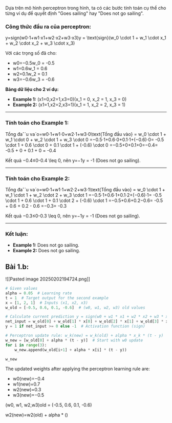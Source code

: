 Dựa trên mô hình perceptron trong hình, ta có các bước tính toán cụ thể cho từng ví dụ để quyết định "Goes sailing" hay "Does not go sailing".

### **Công thức đầu ra của perceptron:**

y=sign(w0⋅1+w1⋅x1+w2⋅x2+w3⋅x3)y = \text{sign}(w_0 \cdot 1 + w_1 \cdot x_1 + w_2 \cdot x_2 + w_3 \cdot x_3)

Với các trọng số đã cho:

- w0=−0.5w_0 = -0.5
- w1=0.6w_1 = 0.6
- w2=0.1w_2 = 0.1
- w3=−0.6w_3 = -0.6

**Bảng dữ liệu cho 2 ví dụ:**

- **Example 1:** (x1=0,x2=1,x3=0)(x_1 = 0, x_2 = 1, x_3 = 0)
- **Example 2:** (x1=1,x2=2,x3=1)(x_1 = 1, x_2 = 2, x_3 = 1)

---

### **Tính toán cho Example 1:**

Tổng đaˆˋu vaˋo=w0⋅1+w1⋅0+w2⋅1+w3⋅0\text{Tổng đầu vào} = w_0 \cdot 1 + w_1 \cdot 0 + w_2 \cdot 1 + w_3 \cdot 0 =−0.5⋅1+0.6⋅0+0.1⋅1+(−0.6)⋅0= -0.5 \cdot 1 + 0.6 \cdot 0 + 0.1 \cdot 1 + (-0.6) \cdot 0 =−0.5+0+0.1+0=−0.4= -0.5 + 0 + 0.1 + 0 = -0.4

Kết quả −0.4≤0-0.4 \leq 0, nên y=−1y = -1 (Does not go sailing).

---

### **Tính toán cho Example 2:**

Tổng đaˆˋu vaˋo=w0⋅1+w1⋅1+w2⋅2+w3⋅1\text{Tổng đầu vào} = w_0 \cdot 1 + w_1 \cdot 1 + w_2 \cdot 2 + w_3 \cdot 1 =−0.5⋅1+0.6⋅1+0.1⋅2+(−0.6)⋅1= -0.5 \cdot 1 + 0.6 \cdot 1 + 0.1 \cdot 2 + (-0.6) \cdot 1 =−0.5+0.6+0.2−0.6= -0.5 + 0.6 + 0.2 - 0.6 =−0.3= -0.3

Kết quả −0.3≤0-0.3 \leq 0, nên y=−1y = -1 (Does not go sailing).

---

### **Kết luận:**

- **Example 1:** Does not go sailing.
- **Example 2:** Does not go sailing.

## Bài 1.b: 

![[Pasted image 20250202194724.png]]

```python
# Given values
alpha = 0.05  # Learning rate
t = 1  # Target output for the second example
x = [1, 2, 1]  # Inputs (x1, x2, x3)
w_old = [-0.5, 0.6, 0.1, -0.6]  # (w0, w1, w2, w3) old values

# Calculate current prediction y = sign(w0 + w1 * x1 + w2 * x2 + w3 * x3)
net_input = w_old[0] + w_old[1] * x[0] + w_old[2] * x[1] + w_old[3] * x[2]
y = 1 if net_input >= 0 else -1  # Activation function (sign)

# Perceptron update rule: w_k(new) = w_k(old) + alpha * x_k * (t - y)
w_new = [w_old[0] + alpha * (t - y)]  # Start with w0 update
for i in range(3):
    w_new.append(w_old[i+1] + alpha * x[i] * (t - y))

w_new
```

The updated weights after applying the perceptron learning rule are:

- w0(new)=−0.4
- w1(new)=0.7
- w2(new)=0.3
- w3(new)=−0.5

(w0, w1, w2,w3)old = (-0.5, 0.6, 0.1, -0.6)

w2(new)=w2(old) + alpha * ()